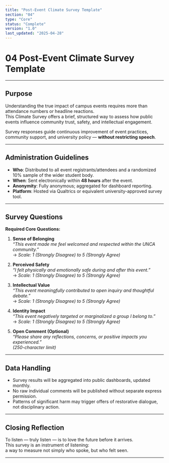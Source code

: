 ```yaml
---
title: "Post-Event Climate Survey Template"
section: "04"
type: "Core"
status: "Complete"
version: "1.0"
last_updated: "2025-04-28"
---
```


# 04 Post-Event Climate Survey Template

---

## Purpose

Understanding the true impact of campus events requires more than attendance numbers or headline reactions.  
This Climate Survey offers a brief, structured way to assess how public events influence community trust, safety, and intellectual engagement.

Survey responses guide continuous improvement of event practices, community support, and university policy — **without restricting speech**.

---

## Administration Guidelines

- **Who**: Distributed to all event registrants/attendees and a randomized 10% sample of the wider student body.
- **When**: Sent electronically within **48 hours** after the event.
- **Anonymity**: Fully anonymous; aggregated for dashboard reporting.
- **Platform**: Hosted via Qualtrics or equivalent university-approved survey tool.

---

## Survey Questions

**Required Core Questions:**

1. **Sense of Belonging**  
   *“This event made me feel welcomed and respected within the UNCA community.”*  
   → *Scale: 1 (Strongly Disagree) to 5 (Strongly Agree)*

2. **Perceived Safety**  
   *“I felt physically and emotionally safe during and after this event.”*  
   → *Scale: 1 (Strongly Disagree) to 5 (Strongly Agree)*

3. **Intellectual Value**  
   *“This event meaningfully contributed to open inquiry and thoughtful debate.”*  
   → *Scale: 1 (Strongly Disagree) to 5 (Strongly Agree)*

4. **Identity Impact**  
   *“This event negatively targeted or marginalized a group I belong to.”*  
   → *Scale: 1 (Strongly Disagree) to 5 (Strongly Agree)*

5. **Open Comment (Optional)**  
   *“Please share any reflections, concerns, or positive impacts you experienced.”*  
   *(250-character limit)*

---

## Data Handling

- Survey results will be aggregated into public dashboards, updated monthly.
- No raw individual comments will be published without separate express permission.
- Patterns of significant harm may trigger offers of restorative dialogue, not disciplinary action.

---

## Closing Reflection

To listen — truly listen — is to love the future before it arrives.  
This survey is an instrument of listening:  
a way to measure not simply who spoke, but who felt seen.

---
